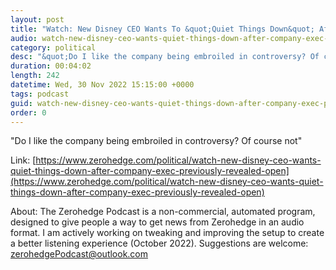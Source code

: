 ```yaml
---
layout: post
title: "Watch: New Disney CEO Wants To &quot;Quiet Things Down&quot; After Company Exec Previously Revealed Open LGBTQ Agenda"
audio: watch-new-disney-ceo-wants-quiet-things-down-after-company-exec-previously-revealed-open-0
category: political
desc: "&quot;Do I like the company being embroiled in controversy? Of course not&quot;"
duration: 00:04:02
length: 242
datetime: Wed, 30 Nov 2022 15:15:00 +0000
tags: podcast
guid: watch-new-disney-ceo-wants-quiet-things-down-after-company-exec-previously-revealed-open-0
order: 0
---
```

&quot;Do I like the company being embroiled in controversy? Of course not&quot;

Link: [https://www.zerohedge.com/political/watch-new-disney-ceo-wants-quiet-things-down-after-company-exec-previously-revealed-open](https://www.zerohedge.com/political/watch-new-disney-ceo-wants-quiet-things-down-after-company-exec-previously-revealed-open)

About: The Zerohedge Podcast is a non-commercial, automated program, designed to give people a way to get news from Zerohedge in an audio format.  I am actively working on tweaking and improving the setup to create a better listening experience (October 2022).  Suggestions are welcome: [zerohedgePodcast@outlook.com](mailto:zerohedgePodcast@outlook.com)